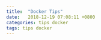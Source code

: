 ```yaml
---
title:  "Docker Tips"
date:   2018-12-19 07:08:11 +0800
categories: tips docker
tags: tips docker
---
```

